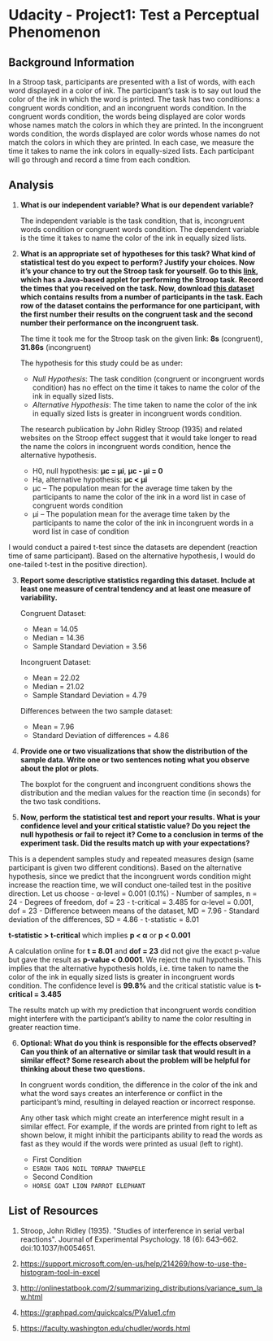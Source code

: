# Udacity - Project1: Test a Perceptual Phenomenon

## Background Information

In a Stroop task, participants are presented with a list of words, with
each word displayed in a color of ink. The participant’s task is to say
out loud the color of the ink in which the word is printed. The task has
two conditions: a congruent words condition, and an incongruent words
condition. In the congruent words condition, the words being displayed are
color words whose names match the colors in which they are printed. In the
incongruent words condition, the words displayed are color words whose
names do not match the colors in which they are printed. In each case, we
measure the time it takes to name the ink colors in equally-sized lists.
Each participant will go through and record a time from each condition.

## Analysis

1. __What is our independent variable? What is our dependent variable?__

   The independent variable is the task condition, that is,
   incongruent words condition or congruent words condition.  The
   dependent variable is the time it takes to name the color of the ink
   in equally sized lists.

2. __What is an appropriate set of hypotheses for this task? What kind of
   statistical test do you expect to perform? Justify your choices. Now
   it’s your chance to try out the Stroop task for yourself. Go to this
   [link](https://www.google.com/url?q=https://faculty.washington.edu/chudler/java/ready.html&sa=D&ust=1486444448807000&usg=AFQjCNFLU18h8eRFpG0OOXUcLEXEfEjpMA),
   which has a Java-based applet for performing the Stroop task.  Record
   the times that you received on the task. Now, download [this
   dataset](https://www.google.com/url?q=https://drive.google.com/file/d/0B9Yf01UaIbUgQXpYb2NhZ29yX1U/view?usp%3Dsharing&sa=D&ust=1486444448808000&usg=AFQjCNELbDtuR43EZqvPOlNMmHFY7UyMdQ)
   which contains results from a number of participants in the task.  Each
   row of the dataset contains the performance for one participant, with
   the first number their results on the congruent task and the second
   number their performance on the incongruent task.__

   The time it took me for the Stroop task on the given link: __8s__
   (congruent), __31.86s__ (incongruent)

   The hypothesis for this study could be as under:
    - _Null Hypothesis_: The task condition (congruent or incongruent words
    condition) has no effect on the time it takes to name the color of the
    ink in equally sized lists.
    - _Alternative Hypothesis_: The time taken to name the color of the ink in
    equally sized lists is greater in incongruent words condition.

   The research publication by John Ridley Stroop (1935) and related
   websites on the Stroop effect suggest that it would take longer to
   read the name the colors in incongruent words condition, hence the
   alternative hypothesis.
    - H0, null hypothesis: __µc = µi__, __µc - µi = 0__
    - Ha, alternative hypothesis: __µc < µi__
    - µc – The population mean for the average time taken by the participants to name the color of the ink in a word list in case of congruent words condition
    - µi – The population mean for the average time taken by the participants to name the color of the ink in incongruent words in a word list in case of condition

  I would conduct a paired t-test since the datasets are dependent (reaction time of same participant). Based on the alternative hypothesis, I would do one-tailed t-test in the positive direction).

3. __Report some descriptive statistics regarding this dataset. Include at
   least one measure of central tendency and at least one measure of
   variability.__

   Congruent Dataset:
   - Mean = 14.05
   - Median = 14.36
   - Sample Standard Deviation = 3.56

   Incongruent Dataset:
   - Mean = 22.02
   - Median = 21.02
   - Sample Standard Deviation = 4.79

   Differences between the two sample dataset:
   - Mean = 7.96
   - Standard Deviation of differences = 4.86

4. __Provide one or two visualizations that show the distribution of the
   sample data. Write one or two sentences noting what you observe about
   the plot or plots.__

   The boxplot for the congruent and incongruent conditions shows
   the distribution and the median values for the reaction time (in
   seconds) for the two task conditions.

5.  __Now, perform the statistical test and report your results.  What is
   your confidence level and your critical statistic value?  Do you
   reject the null hypothesis or fail to reject it?  Come to a conclusion
   in terms of the experiment task.  Did the results match up with your
   expectations?__

   This is a dependent samples study and repeated measures design
   (same participant is given two different conditions).  Based on the
   alternative hypothesis, since we predict that the incongruent words
   condition might increase the reaction time, we will conduct one-tailed
   test in the positive direction.  Let us choose
    - α-level = 0.001 (0.1%)
    - Number of samples, n = 24
    - Degrees of freedom, dof = 23
    - t-critical = 3.485 for α-level = 0.001, dof = 23
    - Difference between means of the dataset, MD = 7.96
    - Standard deviation of the differences, SD = 4.86
    - t-statistic = 8.01

   __t-statistic > t-critical__ which implies __p < α__ or __p < 0.001__

   A calculation online for __t = 8.01__ and __dof = 23__ did not give the
   exact p-value but gave the result as __p-value < 0.0001__.  We reject
   the null hypothesis.  This implies that the alternative hypothesis
   holds, i.e.  time taken to name the color of the ink in equally sized
   lists is greater in incongruent words condition.  The confidence level
   is __99.8%__ and the critical statistic value is __t-critical = 3.485__

   The results match up with my prediction that incongruent words
   condition might interfere with the participant’s ability to name the
   color resulting in greater reaction time.

6. __Optional: What do you think is responsible for the effects observed?
   Can you think of an alternative or similar task that would result in a
   similar effect?  Some research about the problem will be helpful for
   thinking about these two questions.__

   In congruent words condition, the difference in the color of the ink
   and what the word says creates an interference or conflict in the
   participant’s mind, resulting in delayed reaction or incorrect
   response.

   Any other task which might create an interference might result in a
   similar effect.  For example, if the words are printed from right to
   left as shown below, it might inhibit the participants ability to read
   the words as fast as they would if the words were printed as usual
   (left to right).

   - First Condition
    - `ESROH TAOG NOIL TORRAP TNAHPELE`
   - Second Condition
    - `HORSE GOAT LION PARROT ELEPHANT`

## List of Resources

1.  Stroop, John Ridley (1935). "Studies of interference in serial verbal reactions". Journal of Experimental Psychology. 18 (6): 643–662. doi:10.1037/h0054651.

2.  https://support.microsoft.com/en-us/help/214269/how-to-use-the-histogram-tool-in-excel

3.  http://onlinestatbook.com/2/summarizing_distributions/variance_sum_law.html

4.  https://graphpad.com/quickcalcs/PValue1.cfm

5.  https://faculty.washington.edu/chudler/words.html
